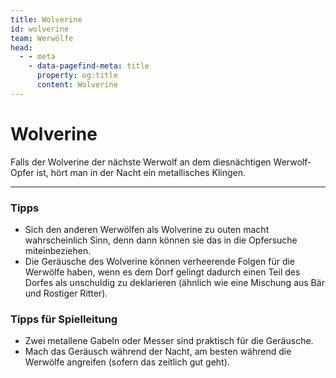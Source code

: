 ```yaml
---
title: Wolverine
id: wolverine
team: Werwölfe
head:
  - - meta
    - data-pagefind-meta: title
      property: og:title
      content: Wolverine
---
```

# Wolverine <TeamBadge team="Werwölfe" />

Falls der Wolverine der nächste Werwolf an dem diesnächtigen Werwolf-Opfer ist, hört man in der Nacht ein metallisches Klingen.

---

### Tipps
- Sich den anderen Werwölfen als Wolverine zu outen macht wahrscheinlich Sinn, denn dann können sie das in die Opfersuche miteinbeziehen.
- Die Geräusche des Wolverine können verheerende Folgen für die Werwölfe haben, wenn es dem Dorf gelingt dadurch einen Teil des Dorfes als unschuldig zu deklarieren (ähnlich wie eine Mischung aus Bär und Rostiger Ritter).

### Tipps für Spielleitung
- Zwei metallene Gabeln oder Messer sind praktisch für die Geräusche.
- Mach das Geräusch während der Nacht, am besten während die Werwölfe angreifen (sofern das zeitlich gut geht).